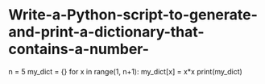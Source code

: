 # Write-a-Python-script-to-generate-and-print-a-dictionary-that-contains-a-number-
n = 5
my_dict = {}
for x in range(1, n+1):
my_dict[x] = x*x
print(my_dict)
